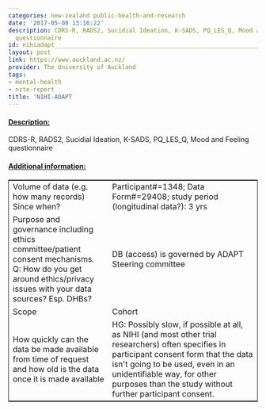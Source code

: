 ```yaml
---
categories: new-zealand public-health-and-research
date: '2017-05-08 13:16:22'
description: CDRS-R, RADS2, Sucidial Ideation, K-SADS, PQ_LES_Q, Mood and Feeling
  questionnaire
id: nihiadapt__________________________________________________________________
layout: post
link: https://www.auckland.ac.nz/
provider: The University of Auckland
tags:
- mental-health
- nzte-report
title: 'NIHI-ADAPT                                                                  '
---
```



 <h4> <u>Description:</u> </h4>
CDRS-R, RADS2, Sucidial Ideation, K-SADS, PQ_LES_Q, Mood and Feeling questionnaire
 <h4> <u>Additional information:</u> </h4>
 <table style="border: 1px solid">
 <tr> <td width="40%">Volume of data (e.g. how many records)
Since when?</td> <td>Participant#=1348; Data Form#=29408; study period (longitudinal data?): 3 yrs</td> </tr>
 <tr> <td width="40%">Purpose and governance including ethics committee/patient consent mechanisms. Q: How do you get around ethics/privacy issues with your data sources? Esp. DHBs?</td> <td>DB (access) is governed by ADAPT Steering committee</td> </tr>
 <tr> <td width="40%">Scope</td> <td>Cohort</td> </tr>
 <tr> <td width="40%">How quickly can the data be made available from time of request and how old is the data once it is made available</td> <td>HG: Possibly slow, if possible at all, as NIHI (and most other trial researchers) often specifies in participant consent form that the data isn't going to be used, even in an unidentifiable way, for other purposes than the study without further participant consent.</td> </tr>
 </table>